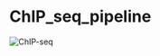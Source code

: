 # ChIP_seq_pipeline
![ChIP-seq](https://user-images.githubusercontent.com/33009124/175130087-d2027ee2-ea00-4315-82a7-93efad0fa609.PNG)
